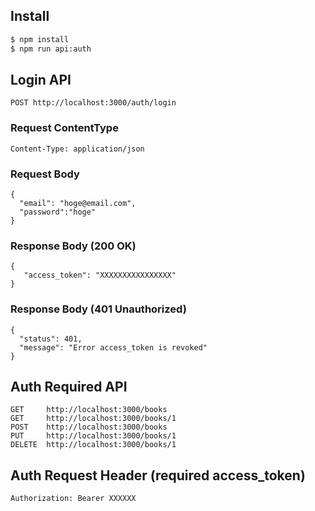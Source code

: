 ## Install

```bash
$ npm install
$ npm run api:auth
```

## Login API

```
POST http://localhost:3000/auth/login
```

### Request ContentType 

```
Content-Type: application/json
```

### Request Body 

```
{
  "email": "hoge@email.com",
  "password":"hoge"
}
```

### Response Body (200 OK)

```
{
   "access_token": "XXXXXXXXXXXXXXXX"
}
```

### Response Body (401 Unauthorized)

```
{
  "status": 401,
  "message": "Error access_token is revoked"
}
```

## Auth Required API 

```
GET     http://localhost:3000/books
GET     http://localhost:3000/books/1
POST    http://localhost:3000/books
PUT     http://localhost:3000/books/1
DELETE  http://localhost:3000/books/1
```

## Auth Request Header (required access_token)

```
Authorization: Bearer XXXXXX
```
